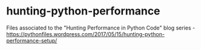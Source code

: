 # hunting-python-performance
Files associated to the "Hunting Performance in Python Code" blog series - https://pythonfiles.wordpress.com/2017/05/15/hunting-python-performance-setup/
